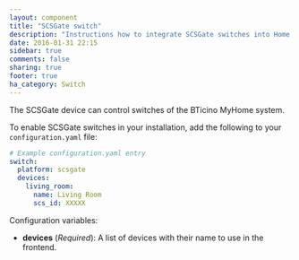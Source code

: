 ```yaml
---
layout: component
title: "SCSGate switch"
description: "Instructions how to integrate SCSGate switches into Home Assistant."
date: 2016-01-31 22:15
sidebar: true
comments: false
sharing: true
footer: true
ha_category: Switch
---
```


The SCSGate device can control switches of the BTicino MyHome system.

To enable SCSGate switches in your installation, add the following to your `configuration.yaml` file:

```yaml
# Example configuration.yaml entry
switch:
  platform: scsgate
  devices:
    living_room:
      name: Living Room
      scs_id: XXXXX
```

Configuration variables:

- **devices** (*Required*): A list of devices with their name to use in the frontend.
